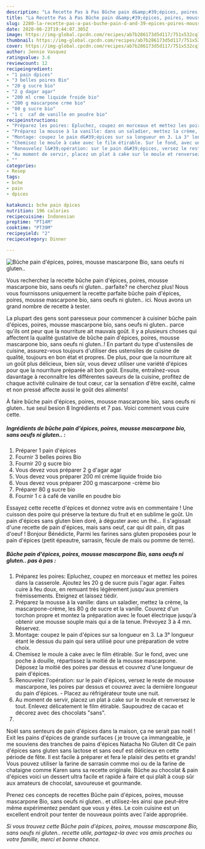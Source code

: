 ```yaml
---
description: "La Recette Pas à Pas Bûche pain d&amp;#39;épices, poires, mousse mascarpone Bio, sans oeufs ni gluten.."
title: "La Recette Pas à Pas Bûche pain d&amp;#39;épices, poires, mousse mascarpone Bio, sans oeufs ni gluten.."
slug: 2280-la-recette-pas-a-pas-buche-pain-d-and-39-epices-poires-mousse-mascarpone-bio-sans-oeufs-ni-gluten
date: 2020-06-23T19:44:07.305Z
image: https://img-global.cpcdn.com/recipes/ab7b286173d5d117/751x532cq70/buche-pain-depices-poires-mousse-mascarpone-bio-sans-oeufs-ni-gluten-photo-principale-de-la-recette.jpg
thumbnail: https://img-global.cpcdn.com/recipes/ab7b286173d5d117/751x532cq70/buche-pain-depices-poires-mousse-mascarpone-bio-sans-oeufs-ni-gluten-photo-principale-de-la-recette.jpg
cover: https://img-global.cpcdn.com/recipes/ab7b286173d5d117/751x532cq70/buche-pain-depices-poires-mousse-mascarpone-bio-sans-oeufs-ni-gluten-photo-principale-de-la-recette.jpg
author: Jennie Vasquez
ratingvalue: 3.6
reviewcount: 12
recipeingredient:
- "1 pain dpices"
- "3 belles poires Bio"
- "20 g sucre bio"
- "2 g dagar agar"
- "200 ml crme liquide froide bio"
- "200 g mascarpone crme bio"
- "80 g sucre bio"
- "1 c  caf de vanille en poudre bio"
recipeinstructions:
- "Préparez les poires: Epluchez, coupez en morceaux et mettez les poires dans la casserole. Ajoutez les 20 g de sucre puis l&#39;agar agar. Faites cuire à feu doux, en remuant très légèrement jusqu&#39;aux premiers frémissements. Eteignez et laissez tiédir."
- "Préparez la mousse à la vanille: dans un saladier, mettez la crème, la mascarpone-crème, les 80 g de sucre et la vanille. Couvrez d&#39;un torchon propre et montez la préparation avec le fouet électrique jusqu&#39;à obtenir une mousse souple mais qui a de la tenue. Prévoyez 3 à 4 mn. Réservez."
- "Montage: coupez le pain d&#39;épices sur sa longueur en 3. La 3° longueur étant le dessus du pain qui sera utilisé pour une préparation de votre choix."
- "Chemisez le moule à cake avec le film étirable. Sur le fond, avec une poche à douille, répartissez la moitié de la mousse mascarpone. Déposez la moitié des poires par dessus et couvrez d&#39;une longueur de pain d&#39;épices."
- "Renouvelez l&#39;opération: sur le pain d&#39;épices, versez le reste de mousse mascarpone, les poires par dessus et couvrez avec la dernière longueur du pain d&#39;épices. Placez au réfrigérateur toute une nuit."
- "Au moment de servir, placez un plat à cake sur le moule et renversez le tout. Enlevez délicatement le film étirable. Saupoudrez de cacao et décorez avec des chocolats &#34;sans&#34;."
- ""
categories:
- Resep
tags:
- bche
- pain
- dpices

katakunci: bche pain dpices 
nutrition: 196 calories
recipecuisine: Indonesian
preptime: "PT14M"
cooktime: "PT39M"
recipeyield: "2"
recipecategory: Dinner

---
```



![Bûche pain d&#39;épices, poires, mousse mascarpone Bio, sans oeufs ni gluten..](https://img-global.cpcdn.com/recipes/ab7b286173d5d117/751x532cq70/buche-pain-depices-poires-mousse-mascarpone-bio-sans-oeufs-ni-gluten-photo-principale-de-la-recette.jpg)

Vous recherchez la recette bûche pain d&#39;épices, poires, mousse mascarpone bio, sans oeufs ni gluten.. parfaite? ne cherchez plus! Nous vous fournissons uniquement la recette parfaite bûche pain d&#39;épices, poires, mousse mascarpone bio, sans oeufs ni gluten.. ici. Nous avons un grand nombre de recette à tester.

La plupart des gens sont paresseux pour commencer à cuisiner bûche pain d&#39;épices, poires, mousse mascarpone bio, sans oeufs ni gluten.. parce qu'ils ont peur que la nourriture ait mauvais goût. Il y a plusieurs choses qui affectent la qualité gustative de bûche pain d&#39;épices, poires, mousse mascarpone bio, sans oeufs ni gluten..! En partant du type d'ustensiles de cuisine, assurez-vous toujours d'utiliser des ustensiles de cuisine de qualité, toujours en bon état et propres. De plus, pour que la nourriture ait un goût plus délicieux, bien sûr, vous devez utiliser une variété d'épices pour que la nourriture préparée ait bon goût. Ensuite, entraînez-vous davantage à reconnaître les différentes saveurs de la cuisine, profitez de chaque activité culinaire de tout cœur, car la sensation d'être excité, calme et non pressé affecte aussi le goût des aliments!

<!--inarticleads1-->

À faire bûche pain d&#39;épices, poires, mousse mascarpone bio, sans oeufs ni gluten.. tue seul besion 8 Ingrédients et 7 pas. Voici comment vous cuire cette.

##### Ingrédients de bûche pain d&#39;épices, poires, mousse mascarpone bio, sans oeufs ni gluten.. :

1. Préparer 1 pain d&#39;épices
1. Fournir 3 belles poires Bio
1. Fournir 20 g sucre bio
1. Vous devez vous préparer 2 g d&#39;agar agar
1. Vous devez vous préparer 200 ml crème liquide froide bio
1. Vous devez vous préparer 200 g mascarpone -crème bio
1. Préparer 80 g sucre bio
1. Fournir 1 c à café de vanille en poudre bio


Essayez cette recette d&#39;épices et donnez votre avis en commentaire ! Une cuisson des poire qui préserve la texture du fruit et en sublime le goût. Un pain d&#39;épices sans gluten bien doré, à déguster avec un thé… Il s&#39;agissait d&#39;une recette de pain d&#39;épices, mais sans oeuf, car qui dit pain, dit pas d&#39;oeuf ! Bonjour Bénédicte, Parmi les farines sans gluten proposées pour le pain d&#39;épices (petit épeautre, sarrasin, fécule de maïs ou pomme de terre). 

<!--inarticleads2-->

##### Bûche pain d&#39;épices, poires, mousse mascarpone Bio, sans oeufs ni gluten.. pas à pas :

1. Préparez les poires: Epluchez, coupez en morceaux et mettez les poires dans la casserole. Ajoutez les 20 g de sucre puis l&#39;agar agar. Faites cuire à feu doux, en remuant très légèrement jusqu&#39;aux premiers frémissements. Eteignez et laissez tiédir.
1. Préparez la mousse à la vanille: dans un saladier, mettez la crème, la mascarpone-crème, les 80 g de sucre et la vanille. Couvrez d&#39;un torchon propre et montez la préparation avec le fouet électrique jusqu&#39;à obtenir une mousse souple mais qui a de la tenue. Prévoyez 3 à 4 mn. Réservez.
1. Montage: coupez le pain d&#39;épices sur sa longueur en 3. La 3° longueur étant le dessus du pain qui sera utilisé pour une préparation de votre choix.
1. Chemisez le moule à cake avec le film étirable. Sur le fond, avec une poche à douille, répartissez la moitié de la mousse mascarpone. Déposez la moitié des poires par dessus et couvrez d&#39;une longueur de pain d&#39;épices.
1. Renouvelez l&#39;opération: sur le pain d&#39;épices, versez le reste de mousse mascarpone, les poires par dessus et couvrez avec la dernière longueur du pain d&#39;épices. - Placez au réfrigérateur toute une nuit.
1. Au moment de servir, placez un plat à cake sur le moule et renversez le tout. Enlevez délicatement le film étirable. Saupoudrez de cacao et décorez avec des chocolats &#34;sans&#34;.
1. 


Noël sans senteurs de pain d&#39;épices dans la maison, ça ne serait pas noël ! Exit les pains d&#39;épices de grande surfaces ( je trouve ça immangeable, je me souviens des tranches de pains d&#39;épices Natacha No Gluten dit  Ce pain d&#39;épices sans gluten sans lactose et sans oeuf est délicieux en cette période de fête. Il est facile à préparer et fera le plaisir des petits et grands! Vous pouvez utiliser la farine de sarrasin comme moi ou de la farine de chataigne comme Karen sans sa recette originale. Bûche au chocolat &amp; pain d&#39;épices voici un dessert ultra facile et rapide à faire et qui plaît à coup sûr aux amateurs de chocolat, savoureuse et gourmande. 

<!--inarticleads1-->

<p>
Prenez ces concepts de recettes Bûche pain d&#39;épices, poires, mousse mascarpone Bio, sans oeufs ni gluten.. et utilisez-les ainsi que peut-être même expérimentez pendant que vous y êtes. Le coin cuisine est un excellent endroit pour tenter de nouveaux points avec l'aide appropriée.
</p>

<p>
<i>Si vous trouvez cette Bûche pain d&#39;épices, poires, mousse mascarpone Bio, sans oeufs ni gluten.. recette utile, partagez-la avec vos amis proches ou votre famille, merci et bonne chance.</i>
</p>
